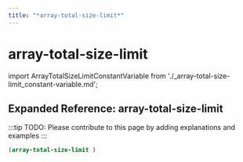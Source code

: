 ```yaml
---
title: "*array-total-size-limit*"
---
```


# array-total-size-limit

import ArrayTotalSizeLimitConstantVariable from './_array-total-size-limit_constant-variable.md';

<ArrayTotalSizeLimitConstantVariable />

## Expanded Reference: array-total-size-limit

:::tip
TODO: Please contribute to this page by adding explanations and examples
:::

```lisp
(array-total-size-limit )
```

